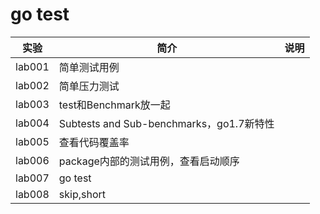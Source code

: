 # go test

|实验|简介|说明|
|---|---|---|
|lab001|简单测试用例| |
|lab002|简单压力测试| |
|lab003|test和Benchmark放一起| |
|lab004|Subtests and Sub-benchmarks，go1.7新特性| |
|lab005|查看代码覆盖率| |
|lab006|package内部的测试用例，查看启动顺序| |
|lab007|go test| |
|lab008|skip,short| |